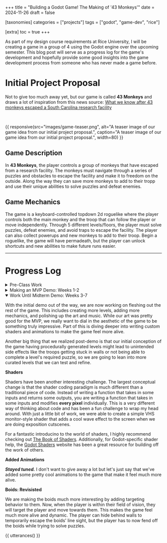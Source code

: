 +++
title = "Building a Godot Game! The Making of '43 Monkeys'"
date = 2024-11-26
draft = false

[taxonomies]
categories = ["projects"]
tags = ["godot", "game-dev", "rice"]

[extra]
toc = true
+++

As part of my design course requirements at Rice University, I will be creating
a game in a group of 4 using the Godot engine over the upcoming semester. This
blog post will serve as a progress log for the game's development and hopefully
provide some good insights into the game development process from someone who
has never made a game before.

<!-- more -->

# Initial Project Proposal

Not to give too much away yet, but our game is called **43 Monkeys** and draws
a lot of inspiration from this news source:
[What we know after 43 monkeys escaped a South Carolina research facility](https://www.cbsnews.com/news/south-carolina-escaped-monkeys-what-we-know/)

<br>

{{ responsive(src="images/game-teaser.png",
alt="A teaser image of our game idea from our initial project proposal.",
caption="A teaser image of our game idea from our initial project proposal.",
width=80) }}

## Game Description

In **43 Monkeys**, the player controls a group of monkeys that have escaped from
a research facility. The monkeys must navigate through a series of puzzles and
obstacles to escape the facility and make it to freedom on the outside. Along
the way they can save more monkeys to add to their tropp and use their unique
abilities to solve puzzles and defeat enemies.

## Game Mechanics

The game is a keyboard-controlled topdown 2d roguelike where the player controls
both the main monkey and the troop that can follow the player or move
independently. Through 5 different levels/floors, the player must solve puzzles,
defeat enemies, and avoid traps to escape the facility. The player can also
collect powerups and new monkeys to add to their troop. Begin a roguelike, the
game will have permadeath, but the player can unlock shortcuts and new abilities
to make future runs easier.

---

# Progress Log

<details>
<summary>Pre-Class Work</summary>

**Updates**

Before the class officially starts, we are taking time to familiarize ourselves
with the Godot engine and the basics of game development. My first thoughts on
working with GDScript is that it like a blend of Python and TypeScript, which is
pretty cool. I'm excited to see how it works in practice. I've also been watching
some tutorials on the Godot engine and game development in general to get a feel
for the process.

As of now, we have basic character sprites and background tiles ready to go. We
are also working getting a basic scene set up in Godot to start testing out
movement and interactions. Godot's [documentation](https://docs.godotengine.org/en/stable/index.html)
is very good and has been a great resource for getting started.

**Basic Movement**

{{ gif(
    sources=["videos/basic-movt.mp4"],
    width=40
)}}

**Music**

With a fun little open-source webapp called [BeepBox](https://www.beepbox.co/),
we were able to make some fun 8-bit music for our game.

{{ audio(
    source="music/fonky-loop.ogg"
)}}

</details>

<details>
<summary>Making an MVP Demo: Weeks 1-2</summary>

With the spring semester now in full swing and our team assembled, we are working
on getting our MVP (minimum viable product) ready for a demo scheduled at the end
of week 2 of the course.

Our big focus is looking at [flocking algorithms](https://en.wikipedia.org/wiki/Flocking)
and [boids](https://en.wikipedia.org/wiki/Boids). This is because one of the
unique features of our game is that the player will be able to control a group
of monkeys that will follow the player around the map or move independently
as a swarm.

{{ gif(
    sources=["videos/boids-demo.mp4"],
    width = 80
)}}

**Update**: Demo MVP is completed. We ended up doing a simple demo level where
the plater has to use their group of monkeys to deactivate lazors with
coordinated button presses and defeat a boss at the end. I'm pretty proud of
what we've been able to do some far in only a couple weeks of work, but we
also have a lot of work ahead of us as we figure out the rest of our levels,
polished up the art, etc.

**Some more teasers**

Little bit of the MVP demo in action:

{{ gif(
    sources=["videos/mvp-demo.mp4"],
    width = 80
)}}

Our pretty epic main theme (if I do say so myself):

{{ audio(
    source="music/main-theme.ogg"
)}}

</details>

<details open>
<summary>Work Until Midterm Demo: Weeks 3-7</summary>

With the initial demo out of the way, we are now working on fleshing out the
rest of the game. This includes creating more levels, adding more mechanics,
and polishing up the art and music. While our art was pretty good for the MVP,
we really want to dial in the aesthetic of the game to be something truly
impressive. Part of this is diving deeper into writing custom shaders and
animations to make the game feel more alive.

Another big thing that we realized post-demo is that our initial conception of
the game having procedurally generated levels might lead to unintended
side effects like the troops getting stuck in walls or not being able to
complete a level's required puzzle, so we are going to lean into more
curated levels that we can test and refine.

**Shaders**

Shaders have been another interesting challenge. The largest conceptual change
is that the shader coding paradigm is much different than a traditional piece
of code. Instead of writing a function that takes in some inputs and returns
some outputs, you are writing a function that takes in some inputs and modifies
**every pixel** individually. This is a very different way of thinking about
code and has been a fun challenge to wrap my head around. With just a little
bit of work, we were able to create a simple VHS monitor-style shader that
adds a cool wave effect to the screen when we are doing exposition cutscenes.

For a fantastic introducino to the world of shaders, I highly recommend checking
out [The Book of Shaders](https://thebookofshaders.com/). Additionally, for
Godot-specific shader help, the [Godot Shaders](https://godotshaders.com/) website
has been a great resource for building off the work of others.

**Added Animations**

**_Stayed tuned._** I don't want to give away a lot but let's just say that
we've added some pretty cool animations to the game that make it feel much more
alive.

**Boids: Revisisted**

We are making the boids much more interesting by adding targeting behavior to
them. Now, when the player is within their field of vision, they will target
the player and move towards them. This makes the game feel much more alive and
dynamic. The player can hide behind walls to temporarily escape the boids' line
sight, but the player has to now fend off the boids while trying to solve
puzzles.

</details>

{{ utterances() }}
